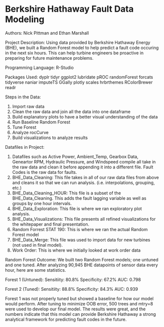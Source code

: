 # Berkshire Hathaway Fault Data Modeling

Authors: Nick Pittman and Ethan Marshall

Project Description: Using data provided by Berkshire Hathaway Energy (BHE), we built a Random Forest model to help predict a fault code occuring in the next six hours. This can help turbine engineers be proactive in preparing for future maintenance problems.

Programming Language: R-Studio

Packages Used: dyplr tidyr ggplot2 lubridate pROC randomForest forcats tidyverse naniar imputeTS GGally plotly scales hrbrthemes RColorBrewer readr

Steps in the Data:
  1. Import raw data
  2. Clean the raw data and join all the data into one dataframe
  3. Build explanatory plots to have a better visual understanding of the data
  4. Run Baseline Random Forest
  5. Tune Forest
  6. Analyze rocCurve
  8. Build visualizations to analyze results

Datafiles in Project: 
  1. Datafiles such as Active Power, Ambient_Temp, Gearbox Data, Geneartor RPM, Hydraulic Pressure, and Windspeed compile all take in the raw data and clean it before appending it into a different file. Fault Codes is the raw data for faults.
  2. BHE_Data_Cleaning: This file takes in all of our raw data files from above and cleans it so that we can run analysis. (i.e. interpolations, grouping, etc.)
  3. BHE_Data_Cleaning_HOUR: This file is a subset of the BHE_Data_Cleaning. This adds the fault lagging variable as well as groups by one hour intervals.
  4. BHE_Data_Exploration: This file is where we ran exploratory plot analysis.
  5. BHE_Data_Visualizations: This file presents all refined visualizations for the whitepaper and final presentation.
  6. Random Forrest STAT 190: This is where we ran the actual Random Forest model
  7. BHE_Data_Merge: This file was used to import data for new turbines (not used in final model).
  8. Work Order: This is where we initially looked at work order data

Random Forest Outcome: We built two Random Forest models; one untuned and one tuned. After analyzing 90,945 BHE datapoints of sensor data every hour, here are some statistics.

Forest 1 (Untuned): Sensitiity: 80.8% Specificity: 67.2% AUC: 0.798

Forest 2 (Tuned): Sensitiity: 88.8% Specificity: 84.3% AUC: 0.939

Forest 1 was not properly tuned but showed a baseline for how our model would perform. After tuning to minimize OOB error, 500 trees and mtry=8 were used to develop our final model. The results were great, and the numbers indicate that this model can provide Berkshire Hathaway a strong analytical framework for predicting fault codes in the future.
